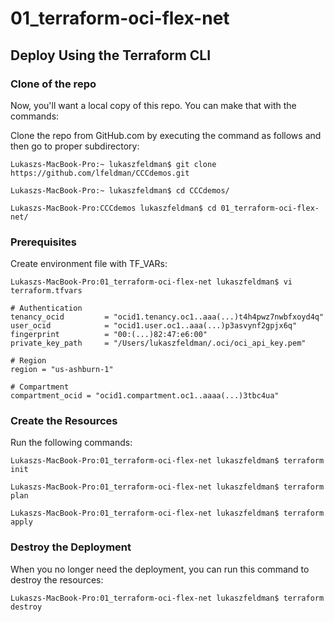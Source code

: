 # 01_terraform-oci-flex-net

## Deploy Using the Terraform CLI

### Clone of the repo
Now, you'll want a local copy of this repo. You can make that with the commands:

Clone the repo from GitHub.com by executing the command as follows and then go to proper subdirectory:

```
Lukaszs-MacBook-Pro:~ lukaszfeldman$ git clone https://github.com/lfeldman/CCCdemos.git

Lukaszs-MacBook-Pro:~ lukaszfeldman$ cd CCCdemos/

Lukaszs-MacBook-Pro:CCCdemos lukaszfeldman$ cd 01_terraform-oci-flex-net/

```

### Prerequisites
Create environment file with TF_VARs:

```
Lukaszs-MacBook-Pro:01_terraform-oci-flex-net lukaszfeldman$ vi terraform.tfvars

# Authentication
tenancy_ocid         = "ocid1.tenancy.oc1..aaa(...)t4h4pwz7nwbfxoyd4q"
user_ocid            = "ocid1.user.oc1..aaa(...)p3asvynf2gpjx6q"
fingerprint          = "00:(...)82:47:e6:00"
private_key_path     = "/Users/lukaszfeldman/.oci/oci_api_key.pem"

# Region
region = "us-ashburn-1"

# Compartment
compartment_ocid = "ocid1.compartment.oc1..aaaa(...)3tbc4ua"
```

### Create the Resources
Run the following commands:

```
Lukaszs-MacBook-Pro:01_terraform-oci-flex-net lukaszfeldman$ terraform init

Lukaszs-MacBook-Pro:01_terraform-oci-flex-net lukaszfeldman$ terraform plan

Lukaszs-MacBook-Pro:01_terraform-oci-flex-net lukaszfeldman$ terraform apply
```

### Destroy the Deployment
When you no longer need the deployment, you can run this command to destroy the resources:

```
Lukaszs-MacBook-Pro:01_terraform-oci-flex-net lukaszfeldman$ terraform destroy
```
